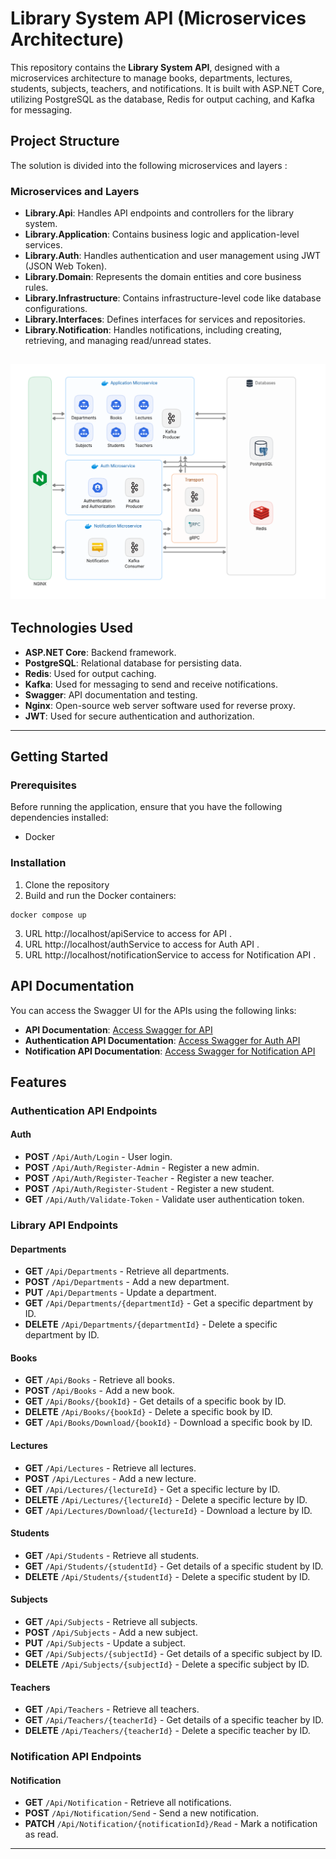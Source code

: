 # Library System API (Microservices Architecture)

This repository contains the **Library System API**, designed with a microservices architecture to manage books, departments, lectures, students, subjects, teachers, and notifications. It is built with ASP.NET Core, utilizing PostgreSQL as the database, Redis for output caching, and Kafka for messaging.


## Project Structure

The solution is divided into the following microservices and layers : 

### Microservices and Layers

- **Library.Api**: Handles API endpoints and controllers for the library system.
- **Library.Application**: Contains business logic and application-level services.
- **Library.Auth**: Handles authentication and user management using JWT (JSON Web Token).
- **Library.Domain**: Represents the domain entities and core business rules.
- **Library.Infrastructure**: Contains infrastructure-level code like database configurations.
- **Library.Interfaces**: Defines interfaces for services and repositories.
- **Library.Notification**: Handles notifications, including creating, retrieving, and managing read/unread states.

![library_system_architecture](Library.Diagrams/system_architecture.png)
---


## Technologies Used

- **ASP.NET Core**: Backend framework.
- **PostgreSQL**: Relational database for persisting data.
- **Redis**: Used for output caching.
- **Kafka**: Used for messaging to send and receive notifications.
- **Swagger**: API documentation and testing.
- **Nginx**: Open-source web server software used for reverse proxy.
- **JWT**: Used for secure authentication and authorization.

---

## Getting Started

### Prerequisites

Before running the application, ensure that you have the following dependencies installed:

- Docker 

### Installation

1. Clone the repository
2. Build and run the Docker containers:
```docker
docker compose up
```
3. URL http://localhost/apiService to access for API .
5. URL http://localhost/authService to access for Auth API .
6. URL http://localhost/notificationService to access for Notification API .

## API Documentation

You can access the Swagger UI for the APIs using the following links:

- **API Documentation**: [Access Swagger for API](http://localhost:5253/swagger/index.html)
- **Authentication API Documentation**: [Access Swagger for Auth API](http://localhost:5202/swagger/index.html)
- **Notification API Documentation**: [Access Swagger for Notification API](http://localhost:5124/swagger/index.html)


## Features

### Authentication API Endpoints

#### Auth
- **POST** `/Api/Auth/Login` - User login.  
- **POST** `/Api/Auth/Register-Admin` - Register a new admin.  
- **POST** `/Api/Auth/Register-Teacher` - Register a new teacher.  
- **POST** `/Api/Auth/Register-Student` - Register a new student.  
- **GET** `/Api/Auth/Validate-Token` - Validate user authentication token.

### Library API Endpoints

#### Departments
- **GET** `/Api/Departments` - Retrieve all departments.  
- **POST** `/Api/Departments` - Add a new department.  
- **PUT** `/Api/Departments` - Update a department.  
- **GET** `/Api/Departments/{departmentId}` - Get a specific department by ID.  
- **DELETE** `/Api/Departments/{departmentId}` - Delete a specific department by ID.  

#### Books
- **GET** `/Api/Books` - Retrieve all books.  
- **POST** `/Api/Books` - Add a new book.  
- **GET** `/Api/Books/{bookId}` - Get details of a specific book by ID.  
- **DELETE** `/Api/Books/{bookId}` - Delete a specific book by ID.  
- **GET** `/Api/Books/Download/{bookId}` - Download a specific book by ID.  

#### Lectures
- **GET** `/Api/Lectures` - Retrieve all lectures.  
- **POST** `/Api/Lectures` - Add a new lecture.  
- **GET** `/Api/Lectures/{lectureId}` - Get a specific lecture by ID.  
- **DELETE** `/Api/Lectures/{lectureId}` - Delete a specific lecture by ID.  
- **GET** `/Api/Lectures/Download/{lectureId}` - Download a lecture by ID.  

#### Students
- **GET** `/Api/Students` - Retrieve all students.  
- **GET** `/Api/Students/{studentId}` - Get details of a specific student by ID.  
- **DELETE** `/Api/Students/{studentId}` - Delete a specific student by ID.  

#### Subjects
- **GET** `/Api/Subjects` - Retrieve all subjects.  
- **POST** `/Api/Subjects` - Add a new subject.  
- **PUT** `/Api/Subjects` - Update a subject.  
- **GET** `/Api/Subjects/{subjectId}` - Get details of a specific subject by ID.  
- **DELETE** `/Api/Subjects/{subjectId}` - Delete a specific subject by ID.  

#### Teachers
- **GET** `/Api/Teachers` - Retrieve all teachers.  
- **GET** `/Api/Teachers/{teacherId}` - Get details of a specific teacher by ID.  
- **DELETE** `/Api/Teachers/{teacherId}` - Delete a specific teacher by ID.

### Notification API Endpoints

#### Notification
- **GET** `/Api/Notification` - Retrieve all notifications.  
- **POST** `/Api/Notification/Send` - Send a new notification.  
- **PATCH** `/Api/Notification/{notificationId}/Read` - Mark a notification as read.  


---
